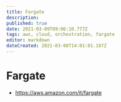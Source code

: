 ```yaml
---
title: Fargate
description: 
published: true
date: 2021-03-09T09:06:10.777Z
tags: aws, cloud, orchestration, fargate
editor: markdown
dateCreated: 2021-03-08T14:01:01.187Z
---
```


# Fargate
- https://aws.amazon.com/it/fargate